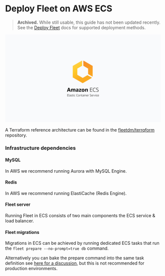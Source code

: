 # Deploy Fleet on AWS ECS

> **Archived.** While still usable, this guide has not been updated recently. See the [Deploy Fleet](https://fleetdm.com/docs/deploy/deploy-fleet) docs for supported deployment methods.


![Deploy Fleet on AWS ECS](../website/assets/images/articles/deploy-fleet-on-aws-ecs-800x450@2x.png)

A Terraform reference architecture can be found in the [fleetdm/terrqform](https://github.com/fleetdm/fleet-terraform) repository.

### Infrastructure dependencies

#### MySQL

In AWS we recommend running Aurora with MySQL Engine.

#### Redis

In AWS we recommend running ElastiCache (Redis Engine).

#### Fleet server

Running Fleet in ECS consists of two main components the ECS service & load balancer.

#### Fleet migrations

Migrations in ECS can be achieved by running dedicated ECS tasks that run the `fleet prepare --no-prompt=true db` command.

Alternatively you can bake the prepare command into the same task definition see [here for a discussion](https://github.com/fleetdm/fleet/pull/1761#discussion_r697599457), but this is not recommended for production environments.


<meta name="articleTitle" value="Deploy Fleet on AWS ECS">
<meta name="authorGitHubUsername" value="edwardsb">
<meta name="authorFullName" value="Ben Edwards">
<meta name="publishedOn" value="2021-10-06">
<meta name="category" value="guides">
<meta name="articleImageUrl" value="../website/assets/images/articles/deploy-fleet-on-aws-ecs-800x450@2x.png">
<meta name="description" value="Information for deploying Fleet on AWS ECS.">